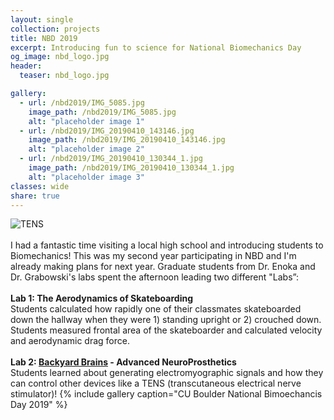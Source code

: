 ```yaml
---
layout: single
collection: projects
title: NBD 2019
excerpt: Introducing fun to science for National Biomechanics Day
og_image: nbd_logo.jpg
header:
  teaser: nbd_logo.jpg

gallery:
  - url: /nbd2019/IMG_5085.jpg
    image_path: /nbd2019/IMG_5085.jpg
    alt: "placeholder image 1"
  - url: /nbd2019/IMG_20190410_143146.jpg
    image_path: /nbd2019/IMG_20190410_143146.jpg
    alt: "placeholder image 2"
  - url: /nbd2019/IMG_20190410_130344_1.jpg
    image_path: /nbd2019/IMG_20190410_130344_1.jpg
    alt: "placeholder image 3"
classes: wide
share: true
---
```

![TENS](/images/nbd2019/tens.gif)
<br>  
I had a fantastic time visiting a local high school and introducing students to Biomechanics! This was my second year participating in NBD and I'm already making plans for next year. Graduate students from Dr. Enoka and Dr. Grabowski's labs spent the afternoon leading two different "Labs”:
<br>  
**Lab 1: The Aerodynamics of Skateboarding**  
Students calculated how rapidly one of their classmates skateboarded down the hallway when they were 1) standing upright or 2) crouched down. Students measured frontal area of the skateboarder and calculated velocity and aerodynamic drag force.
<br>  
**Lab 2: [Backyard Brains](https://backyardbrains.com/experiments/humanhumaninterface) - Advanced NeuroProsthetics**  
Students learned about generating electromyographic signals and how they can control other devices like a TENS (transcutaneous electrical nerve stimulator)! 
{% include gallery caption="CU Boulder National Bimoechancis Day 2019" %}
